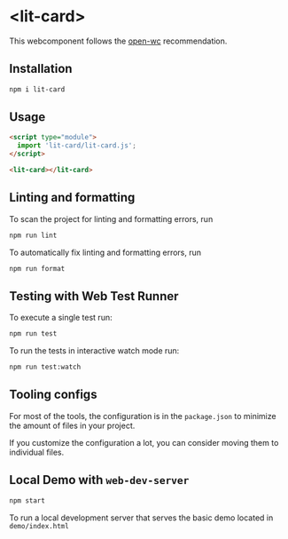 # \<lit-card>

This webcomponent follows the [open-wc](https://github.com/open-wc/open-wc) recommendation.

## Installation

```bash
npm i lit-card
```

## Usage

```html
<script type="module">
  import 'lit-card/lit-card.js';
</script>

<lit-card></lit-card>
```

## Linting and formatting

To scan the project for linting and formatting errors, run

```bash
npm run lint
```

To automatically fix linting and formatting errors, run

```bash
npm run format
```

## Testing with Web Test Runner

To execute a single test run:

```bash
npm run test
```

To run the tests in interactive watch mode run:

```bash
npm run test:watch
```


## Tooling configs

For most of the tools, the configuration is in the `package.json` to minimize the amount of files in your project.

If you customize the configuration a lot, you can consider moving them to individual files.

## Local Demo with `web-dev-server`

```bash
npm start
```

To run a local development server that serves the basic demo located in `demo/index.html`
